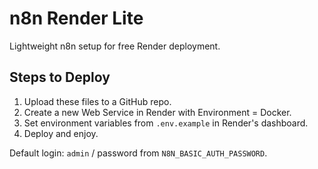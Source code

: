 # n8n Render Lite

Lightweight n8n setup for free Render deployment.

## Steps to Deploy

1. Upload these files to a GitHub repo.
2. Create a new Web Service in Render with Environment = Docker.
3. Set environment variables from `.env.example` in Render's dashboard.
4. Deploy and enjoy.

Default login: `admin` / password from `N8N_BASIC_AUTH_PASSWORD`.
